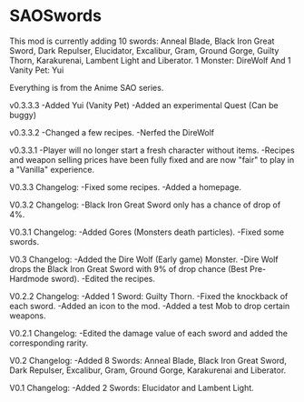 # SAOSwords

This mod is currently adding 10 swords: 
Anneal Blade, Black Iron Great Sword, Dark Repulser, Elucidator, Excalibur, Gram, Ground Gorge, Guilty Thorn, Karakurenai, Lambent Light and Liberator. 
1 Monster:
DireWolf
And 1 Vanity Pet:
Yui

Everything is from the Anime SAO series.

v0.3.3.3
  -Added Yui (Vanity Pet)
  -Added an experimental Quest (Can be buggy)

v0.3.3.2
  -Changed a few recipes.
  -Nerfed the DireWolf

v0.3.3.1
  -Player will no longer start a fresh character without items.
  -Recipes and weapon selling prices have been fully fixed and are now "fair" to play in a "Vanilla" experience.

V0.3.3 Changelog:
  -Fixed some recipes.
  -Added a homepage.

V0.3.2 Changelog:
  -Black Iron Great Sword only has a chance of drop of 4%.

V0.3.1 Changelog:
  -Added Gores (Monsters death particles).
  -Fixed some swords.

V0.3 Changelog:
  -Added the Dire Wolf (Early game) Monster.
  -Dire Wolf drops the Black Iron Great Sword with 9% of drop chance (Best Pre-Hardmode sword).
  -Edited the recipes.

V0.2.2 Changelog:
  -Added 1 Sword: Guilty Thorn.
  -Fixed the knockback of each sword.
  -Added an icon to the mod.
  -Added a test Mob to drop certain weapons.

V0.2.1 Changelog:
  -Edited the damage value of each sword and added the corresponding rarity.

V0.2 Changelog:
  -Added 8 Swords: Anneal Blade, Black Iron Great Sword, Dark Repulser, Excalibur, Gram, Ground Gorge, Karakurenai and Liberator.

V0.1 Changelog:
  -Added 2 Swords: Elucidator and Lambent Light.
